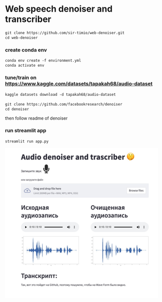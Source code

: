 # Web speech denoiser and transcriber

```
git clone https://github.com/sir-timio/web-denoiser.git
cd web-denoiser
```

### create conda env
```
conda env create -f environment.yml
conda activate env
```

### tune/train on https://www.kaggle.com/datasets/tapakah68/audio-dataset
```
kaggle datasets download -d tapakah68/audio-dataset

git clone https://github.com/facebookresearch/denoiser
cd denoiser
```
then follow readme of denoiser 

### run streamlit app
```
streamlit run app.py
```

![image](front.jpg)